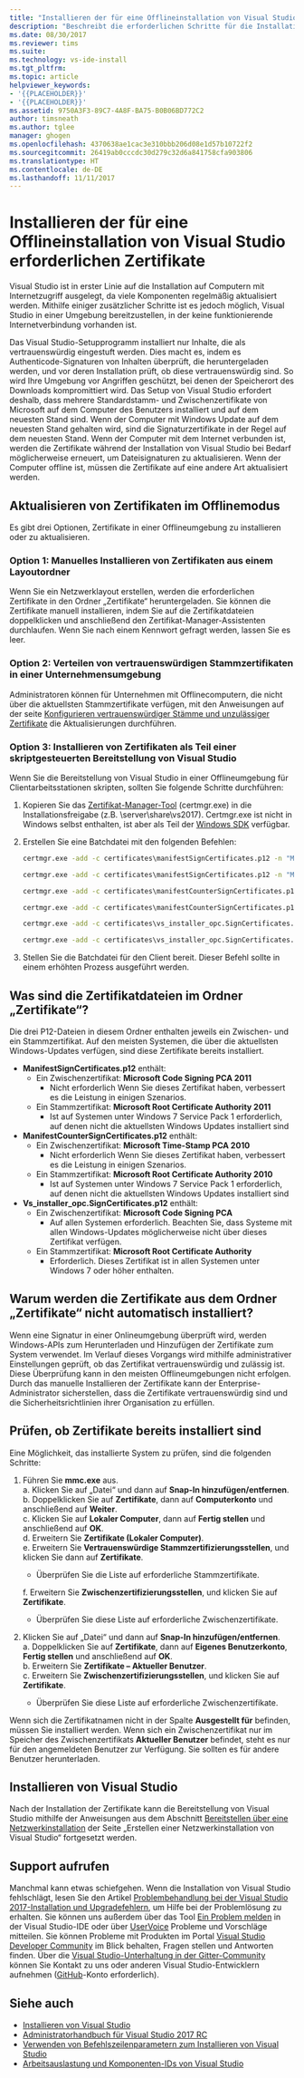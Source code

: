 ```yaml
---
title: "Installieren der für eine Offlineinstallation von Visual Studio erforderlichen Zertifikate | Microsoft-Dokumentation"
description: "Beschreibt die erforderlichen Schritte für die Installation von Zertifikaten für eine Offlineinstallation von Visual Studio"
ms.date: 08/30/2017
ms.reviewer: tims
ms.suite: 
ms.technology: vs-ide-install
ms.tgt_pltfrm: 
ms.topic: article
helpviewer_keywords:
- '{{PLACEHOLDER}}'
- '{{PLACEHOLDER}}'
ms.assetid: 9750A3F3-89C7-4A8F-BA75-B0B06BD772C2
author: timsneath
ms.author: tglee
manager: ghogen
ms.openlocfilehash: 4370638ae1cac3e310bbb206d08e1d57b10722f2
ms.sourcegitcommit: 26419ab0cccdc30d279c32d6a841758cfa903806
ms.translationtype: HT
ms.contentlocale: de-DE
ms.lasthandoff: 11/11/2017
---
```

# <a name="install-certificates-required-for-visual-studio-offline-installation"></a>Installieren der für eine Offlineinstallation von Visual Studio erforderlichen Zertifikate

Visual Studio ist in erster Linie auf die Installation auf Computern mit Internetzugriff ausgelegt, da viele Komponenten regelmäßig aktualisiert werden. Mithilfe einiger zusätzlicher Schritte ist es jedoch möglich, Visual Studio in einer Umgebung bereitzustellen, in der keine funktionierende Internetverbindung vorhanden ist.

Das Visual Studio-Setupprogramm installiert nur Inhalte, die als vertrauenswürdig eingestuft werden. Dies macht es, indem es Authenticode-Signaturen von Inhalten überprüft, die heruntergeladen werden, und vor deren Installation prüft, ob diese vertrauenswürdig sind. So wird Ihre Umgebung vor Angriffen geschützt, bei denen der Speicherort des Downloads kompromittiert wird. Das Setup von Visual Studio erfordert deshalb, dass mehrere Standardstamm- und Zwischenzertifikate von Microsoft auf dem Computer des Benutzers installiert und auf dem neuesten Stand sind. Wenn der Computer mit Windows Update auf dem neuesten Stand gehalten wird, sind die Signaturzertifikate in der Regel auf dem neuesten Stand. Wenn der Computer mit dem Internet verbunden ist, werden die Zertifikate während der Installation von Visual Studio bei Bedarf möglicherweise erneuert, um Dateisignaturen zu aktualisieren. Wenn der Computer offline ist, müssen die Zertifikate auf eine andere Art aktualisiert werden.

## <a name="how-to-refresh-certificates-when-offline"></a>Aktualisieren von Zertifikaten im Offlinemodus

Es gibt drei Optionen, Zertifikate in einer Offlineumgebung zu installieren oder zu aktualisieren.

### <a name="option-1---manually-install-certificates-from-a-layout-folder"></a>Option 1: Manuelles Installieren von Zertifikaten aus einem Layoutordner

Wenn Sie ein Netzwerklayout erstellen, werden die erforderlichen Zertifikate in den Ordner „Zertifikate“ heruntergeladen. Sie können die Zertifikate manuell installieren, indem Sie auf die Zertifikatdateien doppelklicken und anschließend den Zertifikat-Manager-Assistenten durchlaufen. Wenn Sie nach einem Kennwort gefragt werden, lassen Sie es leer.

### <a name="option-2---distribute-trusted-root-certificates-in-an-enterprise-environment"></a>Option 2: Verteilen von vertrauenswürdigen Stammzertifikaten in einer Unternehmensumgebung

Administratoren können für Unternehmen mit Offlinecomputern, die nicht über die aktuellsten Stammzertifikate verfügen, mit den Anweisungen auf der seite [Konfigurieren vertrauenswürdiger Stämme und unzulässiger Zertifikate](https://technet.microsoft.com/library/dn265983.aspx) die Aktualisierungen durchführen.

### <a name="option-3---install-certificates-as-part-of-a-scripted-deployment-of-visual-studio"></a>Option 3: Installieren von Zertifikaten als Teil einer skriptgesteuerten Bereitstellung von Visual Studio

Wenn Sie die Bereitstellung von Visual Studio in einer Offlineumgebung für Clientarbeitsstationen skripten, sollten Sie folgende Schritte durchführen:

1. Kopieren Sie das [Zertifikat-Manager-Tool](https://msdn.microsoft.com/library/e78byta0.aspx) (certmgr.exe) in die Installationsfreigabe (z.B. \\server\share\vs2017). Certmgr.exe ist nicht in Windows selbst enthalten, ist aber als Teil der [Windows SDK](https://developer.microsoft.com/windows/downloads/windows-10-sdk) verfügbar.

2. Erstellen Sie eine Batchdatei mit den folgenden Befehlen:

   ```cmd
   certmgr.exe -add -c certificates\manifestSignCertificates.p12 -n "Microsoft Code Signing PCA 2011" -s -r LocalMachine CA

   certmgr.exe -add -c certificates\manifestSignCertificates.p12 -n "Microsoft Root Certificate Authority" -s -r LocalMachine root

   certmgr.exe -add -c certificates\manifestCounterSignCertificates.p12 -n "Microsoft Time-Stamp PCA 2010" -s -r LocalMachine CA

   certmgr.exe -add -c certificates\manifestCounterSignCertificates.p12 -n "Microsoft Root Certificate Authority" -s -r LocalMachine root

   certmgr.exe -add -c certificates\vs_installer_opc.SignCertificates.p12 -n "Microsoft Code Signing PCA" -s -r LocalMachine CA

   certmgr.exe -add -c certificates\vs_installer_opc.SignCertificates.p12 -n "Microsoft Root Certificate Authority" -s -r LocalMachine root
   ```

3. Stellen Sie die Batchdatei für den Client bereit. Dieser Befehl sollte in einem erhöhten Prozess ausgeführt werden.

## <a name="what-are-the-certificates-files-in-the-certificates-folder"></a>Was sind die Zertifikatdateien im Ordner „Zertifikate“?

Die drei P12-Dateien in diesem Ordner enthalten jeweils ein Zwischen- und ein Stammzertifikat. Auf den meisten Systemen, die über die aktuellsten Windows-Updates verfügen, sind diese Zertifikate bereits installiert.

* **ManifestSignCertificates.p12** enthält:
    * Ein Zwischenzertifikat: **Microsoft Code Signing PCA 2011**
        * Nicht erforderlich Wenn Sie dieses Zertifikat haben, verbessert es die Leistung in einigen Szenarios.
    * Ein Stammzertifikat: **Microsoft Root Certificate Authority 2011**
        * Ist auf Systemen unter Windows 7 Service Pack 1 erforderlich, auf denen nicht die aktuellsten Windows Updates installiert sind
* **ManifestCounterSignCertificates.p12** enthält:
    * Ein Zwischenzertifikat: **Microsoft Time-Stamp PCA 2010**
        * Nicht erforderlich Wenn Sie dieses Zertifikat haben, verbessert es die Leistung in einigen Szenarios.
    * Ein Stammzertifikat: **Microsoft Root Certificate Authority 2010**
        * Ist auf Systemen unter Windows 7 Service Pack 1 erforderlich, auf denen nicht die aktuellsten Windows Updates installiert sind
* **Vs_installer_opc.SignCertificates.p12** enthält:
    * Ein Zwischenzertifikat: **Microsoft Code Signing PCA**
        * Auf allen Systemen erforderlich. Beachten Sie, dass Systeme mit allen Windows-Updates möglicherweise nicht über dieses Zertifikat verfügen.
    * Ein Stammzertifikat: **Microsoft Root Certificate Authority**
        * Erforderlich. Dieses Zertifikat ist in allen Systemen unter Windows 7 oder höher enthalten.

## <a name="why-are-the-certificates-from-the-certificates-folder-not-installed-automatically"></a>Warum werden die Zertifikate aus dem Ordner „Zertifikate“ nicht automatisch installiert?

Wenn eine Signatur in einer Onlineumgebung überprüft wird, werden Windows-APIs zum Herunterladen und Hinzufügen der Zertifikate zum System verwendet. Im Verlauf dieses Vorgangs wird mithilfe administrativer Einstellungen geprüft, ob das Zertifikat vertrauenswürdig und zulässig ist. Diese Überprüfung kann in den meisten Offlineumgebungen nicht erfolgen. Durch das manuelle Installieren der Zertifikate kann der Enterprise-Administrator sicherstellen, dass die Zertifikate vertrauenswürdig sind und die Sicherheitsrichtlinien ihrer Organisation zu erfüllen.

## <a name="checking-if-certificates-are-already-installed"></a>Prüfen, ob Zertifikate bereits installiert sind

Eine Möglichkeit, das installierte System zu prüfen, sind die folgenden Schritte:
1. Führen Sie **mmc.exe** aus.<br/>
  a. Klicken Sie auf „Datei“ und dann auf **Snap-In hinzufügen/entfernen**.<br/>
  b. Doppelklicken Sie auf **Zertifikate**, dann auf **Computerkonto** und anschließend auf **Weiter**.<br/>
  c. Klicken Sie auf **Lokaler Computer**, dann auf **Fertig stellen** und anschließend auf **OK**.<br/>
  d. Erweitern Sie **Zertifikate (Lokaler Computer)**.<br/>
  e. Erweitern Sie **Vertrauenswürdige Stammzertifizierungsstellen**, und klicken Sie dann auf **Zertifikate**.<br/>
    * Überprüfen Sie die Liste auf erforderliche Stammzertifikate.<br/>

   f. Erweitern Sie **Zwischenzertifizierungsstellen**, und klicken Sie auf **Zertifikate**.<br/>
    * Überprüfen Sie diese Liste auf erforderliche Zwischenzertifikate.<br/>

2. Klicken Sie auf „Datei“ und dann auf **Snap-In hinzufügen/entfernen**.<br/>
  a. Doppelklicken Sie auf **Zertifikate**, dann auf **Eigenes Benutzerkonto**, **Fertig stellen** und anschließend auf **OK**.<br/>
  b. Erweitern Sie **Zertifikate – Aktueller Benutzer**.<br/>
  c. Erweitern Sie **Zwischenzertifizierungsstellen**, und klicken Sie auf **Zertifikate**.<br/>
    * Überprüfen Sie diese Liste auf erforderliche Zwischenzertifikate.<br/>

Wenn sich die Zertifikatnamen nicht in der Spalte **Ausgestellt für** befinden, müssen Sie installiert werden.  Wenn sich ein Zwischenzertifikat nur im Speicher des Zwischenzertifikats **Aktueller Benutzer** befindet, steht es nur für den angemeldeten Benutzer zur Verfügung. Sie sollten es für andere Benutzer herunterladen.

## <a name="install-visual-studio"></a>Installieren von Visual Studio

Nach der Installation der Zertifikate kann die Bereitstellung von Visual Studio mithilfe der Anweisungen aus dem Abschnitt [Bereitstellen über eine Netzwerkinstallation](create-a-network-installation-of-visual-studio.md#deploying-from-a-network-installation) der Seite „Erstellen einer Netzwerkinstallation von Visual Studio“ fortgesetzt werden.

## <a name="get-support"></a>Support aufrufen
Manchmal kann etwas schiefgehen. Wenn die Installation von Visual Studio fehlschlägt, lesen Sie den Artikel [Problembehandlung bei der Visual Studio 2017-Installation und Upgradefehlern](troubleshooting-installation-issues.md), um Hilfe bei der Problemlösung zu erhalten. Sie können uns außerdem über das Tool [Ein Problem melden](../ide/how-to-report-a-problem-with-visual-studio-2017.md) in der Visual Studio-IDE oder über [UserVoice](https://visualstudio.uservoice.com/forums/121579) Probleme und Vorschläge mitteilen. Sie können Probleme mit Produkten im Portal [Visual Studio Developer Community](https://developercommunity.visualstudio.com/) im Blick behalten, Fragen stellen und Antworten finden. Über die [Visual Studio-Unterhaltung in der Gitter-Community](https://gitter.im/Microsoft/VisualStudio) können Sie Kontakt zu uns oder anderen Visual Studio-Entwicklern aufnehmen ([GitHub](https://github.com/)-Konto erforderlich).

## <a name="see-also"></a>Siehe auch
* [Installieren von Visual Studio](install-visual-studio.md)
* [Administratorhandbuch für Visual Studio 2017 RC](visual-studio-administrator-guide.md)
* [Verwenden von Befehlszeilenparametern zum Installieren von Visual Studio](use-command-line-parameters-to-install-visual-studio.md)
* [Arbeitsauslastung und Komponenten-IDs von Visual Studio](workload-and-component-ids.md)

